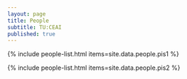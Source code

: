 ```yaml
---
layout: page
title: People
subtitle: TU:CEAI
published: true
---
```


<!-- <p style="text-align:center;"><img src="{{ 'img/tulogo.png' | relative_url }}"/></p> -->


{% include people-list.html items=site.data.people.pis1 %}

{% include people-list.html items=site.data.people.pis2 %}
